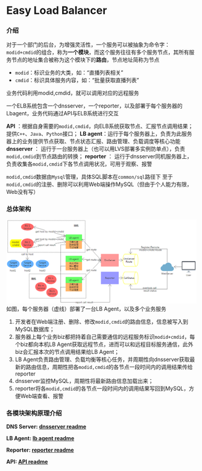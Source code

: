 # Easy Load Balancer

### 介绍

对于一个部门的后台，为增强灵活性，一个服务可以被抽象为命令字：`modid+cmdid`的组合，称为**一个模块**，而这个服务往往有多个服务节点，其所有服务节点的地址集合被称为这个模块下的**路由**，节点地址简称为节点

- `modid`：标识业务的大类，如：“直播列表相关”
- `cmdid`：标识具体服务内容，如：“批量获取直播列表”

业务代码利用modid,cmdid，就可以调用对应的远程服务

一个ELB系统包含一个dnsserver，一个reporter，以及部署于每个服务器的Lbagent，业务代码通过API与ELB系统进行交互

**API** ：根据自身需要的`modid,cmdid`，向ELB系统获取节点、汇报节点调用结果；提供`C++`、`Java`、`Python`接口；
**LB agent**：运行于每个服务器上，负责为此服务器上的业务提供节点获取、节点状态汇报、路由管理、负载调度等核心功能
**dnsserver** ： 运行于一台服务器上（也可以用LVS部署多实例防单点），负责`modid,cmdid`到节点路由的转换；
**reporter** ： 运行于dnsserver同机服务器上，负责收集各`modid,cmdid`下各节点调用状况，可用于观察、报警

`modid,cmdid`数据由`Mysql`管理，具体SQL脚本在`common/sql`路径下
至于`modid,cmdid`的注册、删除可以利用Web端操作MySQL（但由于个人能力有限，Web没有写）


### 总体架构

![arch](pictures/arch.png)
如图，每个服务器（虚线）部署了一台LB Agent，以及多个业务服务

1. 开发者在Web端注册、删除、修改`modid,cmdid`的路由信息，信息被写入到MySQL数据库；
2. 服务器上每个业务biz都把持着自己需要通信的远程服务标识`modid+cmdid`，每个biz都向本机LB Agent获取远程节点，进而可以和远程目标服务通信，此外biz会汇报本次的节点调用结果给LB Agent；
3. LB Agent负责路由管理、负载均衡等核心任务，并周期性向dnsserver获取最新的路由信息，周期性把各`modid,cmdid`的各节点一段时间内的调用结果传给reporter
4. dnsserver监控MySQL，周期性将最新路由信息加载出来；
5. reporter将各`modid,cmdid`的各节点一段时间内的调用结果写回到MySQL，方便Web端查看、报警


### 各模块架构原理介绍
**DNS Server: [dnsserver readme][1]**

[1]: https://github.com/LeechanX/Easy-Load-Balancer/blob/master/dnsserver/README.md

**LB Agent: [lb agent readme][2]**

[2]: https://github.com/LeechanX/Easy-Load-Balancer/blob/master/lbagent/README.md

**Reporter: [reporter readme][3]**

[3]: https://github.com/LeechanX/Easy-Load-Balancer/blob/master/reporter/README.md

**API: [API readme][4]**

[4]: https://github.com/LeechanX/Easy-Load-Balancer/blob/master/api/README.md
